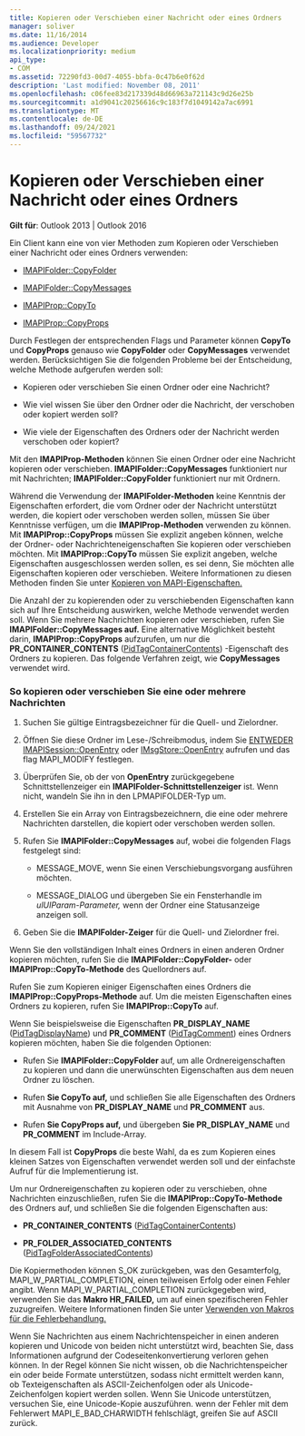 ```yaml
---
title: Kopieren oder Verschieben einer Nachricht oder eines Ordners
manager: soliver
ms.date: 11/16/2014
ms.audience: Developer
ms.localizationpriority: medium
api_type:
- COM
ms.assetid: 72290fd3-00d7-4055-bbfa-0c47b6e0f62d
description: 'Last modified: November 08, 2011'
ms.openlocfilehash: c06fee83d217339d48d66963a721143c9d26e25b
ms.sourcegitcommit: a1d9041c20256616c9c183f7d1049142a7ac6991
ms.translationtype: MT
ms.contentlocale: de-DE
ms.lasthandoff: 09/24/2021
ms.locfileid: "59567732"
---
```

# <a name="copying-or-moving-a-message-or-a-folder"></a>Kopieren oder Verschieben einer Nachricht oder eines Ordners
  
**Gilt für**: Outlook 2013 | Outlook 2016 
  
Ein Client kann eine von vier Methoden zum Kopieren oder Verschieben einer Nachricht oder eines Ordners verwenden:
  
- [IMAPIFolder::CopyFolder](imapifolder-copyfolder.md)
    
- [IMAPIFolder::CopyMessages](imapifolder-copymessages.md)
    
- [IMAPIProp::CopyTo](imapiprop-copyto.md)
    
- [IMAPIProp::CopyProps](imapiprop-copyprops.md)
    
Durch Festlegen der entsprechenden Flags und Parameter können **CopyTo** und **CopyProps** genauso wie **CopyFolder** oder **CopyMessages** verwendet werden. Berücksichtigen Sie die folgenden Probleme bei der Entscheidung, welche Methode aufgerufen werden soll:
  
- Kopieren oder verschieben Sie einen Ordner oder eine Nachricht?
    
- Wie viel wissen Sie über den Ordner oder die Nachricht, der verschoben oder kopiert werden soll?
    
- Wie viele der Eigenschaften des Ordners oder der Nachricht werden verschoben oder kopiert?
    
Mit den **IMAPIProp-Methoden** können Sie einen Ordner oder eine Nachricht kopieren oder verschieben. **IMAPIFolder::CopyMessages** funktioniert nur mit Nachrichten; **IMAPIFolder::CopyFolder** funktioniert nur mit Ordnern. 
  
Während die Verwendung der **IMAPIFolder-Methoden** keine Kenntnis der Eigenschaften erfordert, die vom Ordner oder der Nachricht unterstützt werden, die kopiert oder verschoben werden sollen, müssen Sie über Kenntnisse verfügen, um die **IMAPIProp-Methoden** verwenden zu können. Mit **IMAPIProp::CopyProps** müssen Sie explizit angeben können, welche der Ordner- oder Nachrichteneigenschaften Sie kopieren oder verschieben möchten. Mit **IMAPIProp::CopyTo** müssen Sie explizit angeben, welche Eigenschaften ausgeschlossen werden sollen, es sei denn, Sie möchten alle Eigenschaften kopieren oder verschieben. Weitere Informationen zu diesen Methoden finden Sie unter [Kopieren von MAPI-Eigenschaften.](copying-mapi-properties.md)
  
Die Anzahl der zu kopierenden oder zu verschiebenden Eigenschaften kann sich auf Ihre Entscheidung auswirken, welche Methode verwendet werden soll. Wenn Sie mehrere Nachrichten kopieren oder verschieben, rufen Sie **IMAPIFolder::CopyMessages auf.** Eine alternative Möglichkeit besteht darin, **IMAPIProp::CopyProps** aufzurufen, um nur die **PR_CONTAINER_CONTENTS** ([PidTagContainerContents](pidtagcontainercontents-canonical-property.md)) -Eigenschaft des Ordners zu kopieren. Das folgende Verfahren zeigt, wie **CopyMessages** verwendet wird. 
  
### <a name="to-copy-or-move-one-or-more-messages"></a>So kopieren oder verschieben Sie eine oder mehrere Nachrichten
  
1. Suchen Sie gültige Eintragsbezeichner für die Quell- und Zielordner.
    
2. Öffnen Sie diese Ordner im Lese-/Schreibmodus, indem Sie [ENTWEDER IMAPISession::OpenEntry](imapisession-openentry.md) oder [IMsgStore::OpenEntry](imsgstore-openentry.md) aufrufen und das flag MAPI_MODIFY festlegen. 
    
3. Überprüfen Sie, ob der von **OpenEntry** zurückgegebene Schnittstellenzeiger ein **IMAPIFolder-Schnittstellenzeiger** ist. Wenn nicht, wandeln Sie ihn in den LPMAPIFOLDER-Typ um. 
    
4. Erstellen Sie ein Array von Eintragsbezeichnern, die eine oder mehrere Nachrichten darstellen, die kopiert oder verschoben werden sollen. 
    
5. Rufen Sie **IMAPIFolder::CopyMessages** auf, wobei die folgenden Flags festgelegt sind: 
    
   - MESSAGE_MOVE, wenn Sie einen Verschiebungsvorgang ausführen möchten. 
    
   - MESSAGE_DIALOG und übergeben Sie ein Fensterhandle im  _ulUIParam-Parameter,_ wenn der Ordner eine Statusanzeige anzeigen soll. 
    
6. Geben Sie die **IMAPIFolder-Zeiger** für die Quell- und Zielordner frei. 
    
Wenn Sie den vollständigen Inhalt eines Ordners in einen anderen Ordner kopieren möchten, rufen Sie die **IMAPIFolder::CopyFolder-** oder **IMAPIProp::CopyTo-Methode** des Quellordners auf. 
  
Rufen Sie zum Kopieren einiger Eigenschaften eines Ordners die **IMAPIProp::CopyProps-Methode** auf. Um die meisten Eigenschaften eines Ordners zu kopieren, rufen Sie **IMAPIProp::CopyTo** auf. 
  
Wenn Sie beispielsweise die Eigenschaften **PR_DISPLAY_NAME** ([PidTagDisplayName](pidtagdisplayname-canonical-property.md)) und **PR_COMMENT** ([PidTagComment](pidtagcomment-canonical-property.md)) eines Ordners kopieren möchten, haben Sie die folgenden Optionen:
  
- Rufen Sie **IMAPIFolder::CopyFolder** auf, um alle Ordnereigenschaften zu kopieren und dann die unerwünschten Eigenschaften aus dem neuen Ordner zu löschen. 
    
- Rufen **Sie CopyTo auf,** und schließen Sie alle Eigenschaften des Ordners mit Ausnahme von **PR_DISPLAY_NAME** und **PR_COMMENT** aus. 
    
- Rufen **Sie CopyProps auf,** und übergeben **Sie PR_DISPLAY_NAME** und **PR_COMMENT** im Include-Array. 
    
In diesem Fall ist **CopyProps** die beste Wahl, da es zum Kopieren eines kleinen Satzes von Eigenschaften verwendet werden soll und der einfachste Aufruf für die Implementierung ist. 
  
Um nur Ordnereigenschaften zu kopieren oder zu verschieben, ohne Nachrichten einzuschließen, rufen Sie die **IMAPIProp::CopyTo-Methode** des Ordners auf, und schließen Sie die folgenden Eigenschaften aus: 
  
- **PR_CONTAINER_CONTENTS** ([PidTagContainerContents](pidtagcontainercontents-canonical-property.md))
    
- **PR_FOLDER_ASSOCIATED_CONTENTS** ([PidTagFolderAssociatedContents](pidtagfolderassociatedcontents-canonical-property.md))
    
Die Kopiermethoden können S_OK zurückgeben, was den Gesamterfolg, MAPI_W_PARTIAL_COMPLETION, einen teilweisen Erfolg oder einen Fehler angibt. Wenn MAPI_W_PARTIAL_COMPLETION zurückgegeben wird, verwenden Sie das **Makro HR_FAILED,** um auf einen spezifischeren Fehler zuzugreifen. Weitere Informationen finden Sie unter [Verwenden von Makros für die Fehlerbehandlung.](using-macros-for-error-handling.md)
  
Wenn Sie Nachrichten aus einem Nachrichtenspeicher in einen anderen kopieren und Unicode von beiden nicht unterstützt wird, beachten Sie, dass Informationen aufgrund der Codeseitenkonvertierung verloren gehen können. In der Regel können Sie nicht wissen, ob die Nachrichtenspeicher ein oder beide Formate unterstützen, sodass nicht ermittelt werden kann, ob Texteigenschaften als ASCII-Zeichenfolgen oder als Unicode-Zeichenfolgen kopiert werden sollen. Wenn Sie Unicode unterstützen, versuchen Sie, eine Unicode-Kopie auszuführen. wenn der Fehler mit dem Fehlerwert MAPI_E_BAD_CHARWIDTH fehlschlägt, greifen Sie auf ASCII zurück.
  

